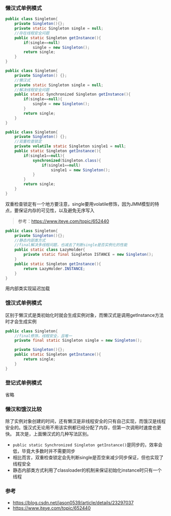 ### 懒汉式单例模式

```java
public class Singleton{
    private Singleton(){};
    private static Singleton single = null;
    //存在线程安全问题
    public static Singleton getInstance(){
        if(single==null)
            single = new Singleton();
        return single;    
    }
}
```

```java
public class Singleton{
	private Singleton() {};
	//懒汉式
	private static Singleton single = null;
	//解决线程安全问题
	public static Synchronized Singleton getInstance(){
		if(single==null){
			single = new Singleton();
		}
		return single;
	}	
}
```

```java
public class Singleton{
	private Singleton() {};
    //双重检查锁定
    private volatile static Singleton single1 = null;
	public static Singleton getInstance(){
		if(single1==null){
			synchronized(Singleton.class){
				if(single1==null)
					single1 = new Singleton();
			}
		}
		return single;
	}
}
```
双重检查锁定有一个地方要注意，single要用volatile修饰，因为JMM模型的特点，要保证内存的可见性，以及避免无序写入
> 参考：https://www.iteye.com/topic/652440

```java
public class Singleton{
    private Singleton(){};
    //静态内部类方式
	//final解决多线程问题，也减去了判断single是否实例化的性能
	public static class LazyHolder{
		private static final Singleton ISTANCE = new Singleton();
	}
	public static Singleton getInstance(){
		return LazyHolder.INSTANCE;
	}
}
```
用内部类实现延迟加载

### 饿汉式单例模式
区别于懒汉式是类初始化时就会生成实例对象，而懒汉式是调用getInstance方法时才会生成实例

```java
public class Singleton{
    //final修饰，线程安全，且唯一
    private final static Singleton single = new Singleton();

    private Singleton(){};
    public static Singleton getInstance(){
        return single;
    }
}
```
### 登记式单例模式
省略

### 懒汉和饿汉比较
除了实例对象创建的时间，还有懒汉是非线程安全的只有自己实现，而饿汉是线程安全的。饿汉式无论用不用该实例都已经分配了内存，但第一次调用时速度也更快。
其次是，上面懒汉式的几种写法区别。
- `public static Synchronized Singleton getInstance()`是同步的，效率会低，毕竟大多数时并不需要同步
- 相比而言，双重检查锁定会先判断single是否空来减少同步保证，但也实现了线程安全
- 静态内部类方式利用了classloader的机制来保证初始化instance时只有一个线程

### 参考
- https://blog.csdn.net/jason0539/article/details/23297037
- https://www.iteye.com/topic/652440